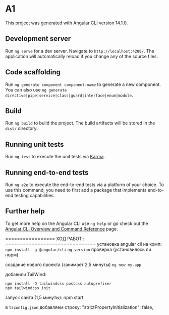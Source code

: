 # A1

This project was generated with [Angular CLI](https://github.com/angular/angular-cli) version 14.1.0.

## Development server

Run `ng serve` for a dev server. Navigate to `http://localhost:4200/`. The application will automatically reload if you change any of the source files.

## Code scaffolding

Run `ng generate component component-name` to generate a new component. You can also use `ng generate directive|pipe|service|class|guard|interface|enum|module`.

## Build

Run `ng build` to build the project. The build artifacts will be stored in the `dist/` directory.

## Running unit tests

Run `ng test` to execute the unit tests via [Karma](https://karma-runner.github.io).

## Running end-to-end tests

Run `ng e2e` to execute the end-to-end tests via a platform of your choice. To use this command, you need to first add a package that implements end-to-end testing capabilities.

## Further help

To get more help on the Angular CLI use `ng help` or go check out the [Angular CLI Overview and Command Reference](https://angular.io/cli) page.

================= ХОД РАБОТ : ===============================
установка angular cli на комп:
`npm install -g @angular/cli`
`ng version` проверка (установилось ли норм)

создание нового проекта (занимает 2,5 минуты)
`ng new my-app`

добавили TailWind:
```
npm install -D tailwindcss postcss autoprefixer
npx tailwindcss init
```
запуск сайта (1,5 минуты):
npm start

в `tsconfig.json` добавляем строку:
"strictPropertyInitialization": false,


